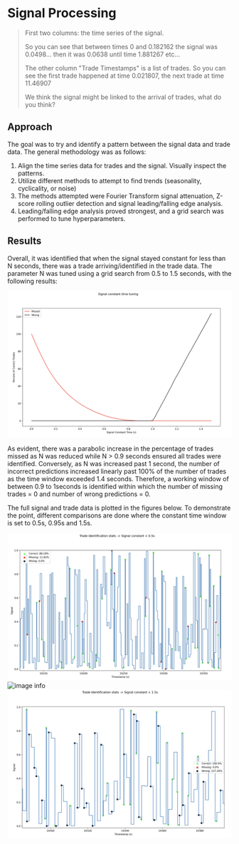 # Signal Processing

>First two columns: the time series of the signal.
>
> So you can see that between times 0 and 0.182162 the signal was 0.0498… then it was 0.0638 until time 1.881267 etc…
> 
> The other column "Trade Timestamps" is a list of trades. So you can see the first trade happened at time 0.021807, the next trade at time 11.46907
> 
> We think the signal might be linked to the arrival of trades, what do you think?

## Approach

The goal was to try and identify a pattern between the signal data and trade data. The general methodology was as follows:

1. Align the time series data for trades and the signal. Visually inspect the patterns.
2. Utilize different methods to attempt to find trends (seasonality, cyclicality, or noise)
3. The methods attempted were Fourier Transform signal attenuation, Z-score rolling outlier detection and signal leading/falling edge analysis.
4. Leading/falling edge analysis proved strongest, and a grid search was performed to tune hyperparameters.

## Results

Overall, it was identified that when the signal stayed constant for less than N seconds, there was a trade arriving/identified in the trade data. The parameter N was tuned using a grid search from 0.5 to 1.5 seconds, with the following results:

![image info](./imgs/parameter_tuning.png)

As evident, there was a parabolic increase in the percentage of trades missed as N was reduced while N \> 0.9 seconds ensured all trades were identified. Conversely, as N was increased past 1 second, the number of incorrect predictions increased linearly past 100% of the number of trades as the time window exceeded 1.4 seconds. Therefore, a working window of between 0.9 to 1seconds is identified within which the number of missing trades = 0 and number of wrong predictions = 0.

The full signal and trade data is plotted in the figures below. To demonstrate the point, different comparisons are done where the constant time window is set to 0.5s, 0.95s and 1.5s.

![image info](./imgs/0_5s.png)
![image info](./imgs/0_95spng)
![image info](./imgs/1_5s.png)
